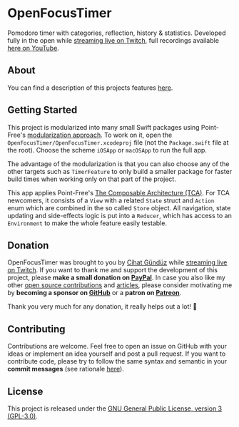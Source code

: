 # OpenFocusTimer

Pomodoro timer with categories, reflection, history & statistics. Developed fully in the open while [streaming live on Twitch](https://www.twitch.tv/Jeehut), full recordings available [here on YouTube](https://www.youtube.com/playlist?list=PLvkAveYAfY4TVdM3Lc52SJTkuGB85I5uw).

## About

You can find a description of this projects features [here](https://www.notion.so/flinedev-public/Open-Focus-Timer-59d9331cd3c84c13be7aa38beb6bc277).

## Getting Started

This project is modularized into many small Swift packages using Point-Free's [modularization approach](https://www.pointfree.co/episodes/ep171-modularization-part-1). To work on it, open the `OpenFocusTimer/OpenFocusTimer.xcodeproj` file (not the `Package.swift` file at the root). Choose the scheme `iOSApp` or `macOSApp` to run the full app.

The advantage of the modularization is that you can also choose any of the other targets such as `TimerFeature` to only build a smaller package for faster build times when working only on that part of the project.

This app applies Point-Free's [The Composable Architecture (TCA)](https://www.pointfree.co/collections/composable-architecture/a-tour-of-the-composable-architecture). For TCA newcomers, it consists of a `View` with a related `State` struct and `Action` enum which are combined in the so called `Store` object. All navigation, state updating and side-effects logic is put into a `Reducer`, which has access to an `Environment` to make the whole feature easily testable.

## Donation

OpenFocusTimer was brought to you by [Cihat Gündüz](https://github.com/Jeehut) while [streaming live on Twitch](https://twitch.tv/Jeehut). If you want to thank me and support the development of this project, please **make a small donation on [PayPal](https://paypal.me/Dschee/5EUR)**. In case you also like my other [open source contributions](https://github.com/Flinesoft) and [articles](https://medium.com/@Jeehut), please consider motivating me by **becoming a sponsor on [GitHub](https://github.com/sponsors/Jeehut)** or a **patron on [Patreon](https://www.patreon.com/Jeehut)**.

Thank you very much for any donation, it really helps out a lot! 💯


## Contributing

Contributions are welcome. Feel free to open an issue on GitHub with your ideas or implement an idea yourself and post a pull request. If you want to contribute code, please try to follow the same syntax and semantic in your **commit messages** (see rationale [here](http://chris.beams.io/posts/git-commit/)).

## License
This project is released under the [GNU General Public License, version 3 (GPL-3.0)](http://opensource.org/licenses/GPL-3.0).

